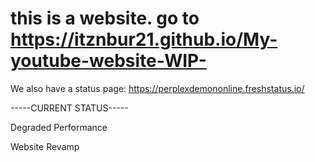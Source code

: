 # this is a website. go to https://itznbur21.github.io/My-youtube-website-WIP-

We also have a status page: https://perplexdemononline.freshstatus.io/

-----CURRENT STATUS-----

Degraded Performance

Website Revamp